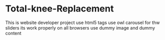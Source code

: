 # Total-knee-Replacement
This is website developer project 
use html5 tags
use owl carousel for thw sliders
its work properly on all browsers
use dummy image and dummy content 
